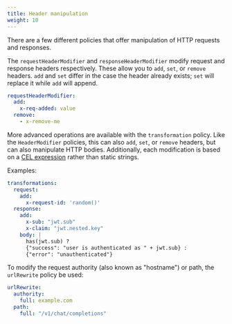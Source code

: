 ```yaml
---
title: Header manipulation
weight: 10
---
```


There are a few different policies that offer manipulation of HTTP requests and responses.

The `requestHeaderModifier` and `responseHeaderModifier` modify request and response headers respectively.
These allow you to `add`, `set`, or `remove` headers.
`add` and `set` differ in the case the header already exists; `set` will replace it while `add` will append.

```yaml
requestHeaderModifier:
  add:
    x-req-added: value
  remove:
    - x-remove-me
```

More advanced operations are available with the `transformation` policy.
Like the `HeaderModifier` policies, this can also `add`, `set`, or `remove` headers, but can also manipulate HTTP bodies.
Additionally, each modification is based on a [CEL expression](/docs/operations/cel) rather than static strings.

Examples:

```yaml
transformations:
  request:
    add:
      x-request-id: 'random()'
  response:
    add:
      x-sub: "jwt.sub"
      x-claim: "jwt.nested.key"
    body: |
      has(jwt.sub) ?
      {"success": "user is authenticated as " + jwt.sub} :
      {"error": "unauthenticated"}
```

To modify the request authority (also known as "hostname") or path, the `urlRewrite` policy be used:

```yaml
urlRewrite:
  authority:
    full: example.com
  path:
    full: "/v1/chat/completions"
```